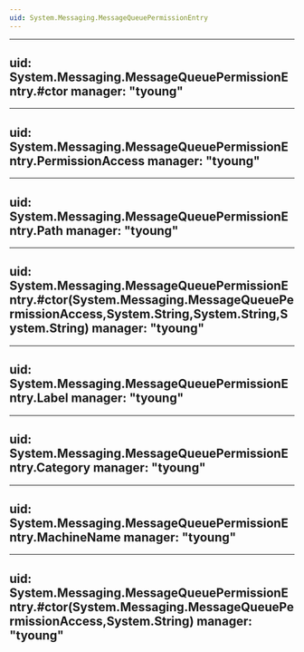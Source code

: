 ```yaml
---
uid: System.Messaging.MessageQueuePermissionEntry
---
```


---
uid: System.Messaging.MessageQueuePermissionEntry.#ctor
manager: "tyoung"
---

---
uid: System.Messaging.MessageQueuePermissionEntry.PermissionAccess
manager: "tyoung"
---

---
uid: System.Messaging.MessageQueuePermissionEntry.Path
manager: "tyoung"
---

---
uid: System.Messaging.MessageQueuePermissionEntry.#ctor(System.Messaging.MessageQueuePermissionAccess,System.String,System.String,System.String)
manager: "tyoung"
---

---
uid: System.Messaging.MessageQueuePermissionEntry.Label
manager: "tyoung"
---

---
uid: System.Messaging.MessageQueuePermissionEntry.Category
manager: "tyoung"
---

---
uid: System.Messaging.MessageQueuePermissionEntry.MachineName
manager: "tyoung"
---

---
uid: System.Messaging.MessageQueuePermissionEntry.#ctor(System.Messaging.MessageQueuePermissionAccess,System.String)
manager: "tyoung"
---
